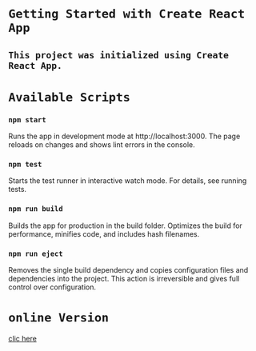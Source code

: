 # `Getting Started with Create React App`
## `This project was initialized using Create React App.`

# `Available Scripts`

### `npm start`
Runs the app in development mode at http://localhost:3000. The page reloads on changes and shows lint errors in the console.

### `npm test`
Starts the test runner in interactive watch mode. For details, see running tests.

### `npm run build`
Builds the app for production in the build folder. Optimizes the build for performance, minifies code, and includes hash filenames.

### `npm run eject`
Removes the single build dependency and copies configuration files and dependencies into the project. This action is irreversible and gives full control over configuration.

# `online Version`

[clic here](https://fibonacci-clock-js.vercel.app/)



